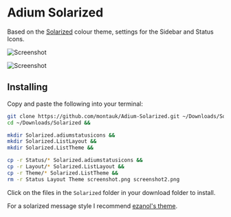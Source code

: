 Adium Solarized
===============

Based on the [Solarized](http://ethanschoonover.com/solarized) colour theme, settings for the Sidebar and Status Icons.

![Screenshot](https://raw.github.com/montauk/Adium-Status-Solarized/master/screenshot.png)

![Screenshot](https://raw.github.com/montauk/Adium-Status-Solarized/master/screenshot2.png)

Installing
----------
Copy and paste the following into your terminal:

```bash
git clone https://github.com/montauk/Adium-Solarized.git ~/Downloads/Solarized &&
cd ~/Downloads/Solarized &&

mkdir Solarized.adiumstatusicons &&
mkdir Solarized.ListLayout &&
mkdir Solarized.ListTheme &&

cp -r Status/* Solarized.adiumstatusicons &&
cp -r Layout/* Solarized.ListLayout &&
cp -r Theme/* Solarized.ListTheme &&
rm -r Status Layout Theme screenshot.png screenshot2.png
```

Click on the files in the `Solarized` folder in your download folder to install.

For a solarized message style I recommend [ezanol's theme](https://github.com/ezanol/Adium-Solarized).

